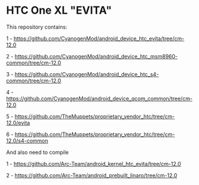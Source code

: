 HTC One XL "EVITA"
==================


This repository contains:


1 - https://github.com/CyanogenMod/android_device_htc_evita/tree/cm-12.0

2 - https://github.com/CyanogenMod/android_device_htc_msm8960-common/tree/cm-12.0

3 - https://github.com/CyanogenMod/android_device_htc_s4-common/tree/cm-12.0

4 - https://github.com/CyanogenMod/android_device_qcom_common/tree/cm-12.0

5 - https://github.com/TheMuppets/proprietary_vendor_htc/tree/cm-12.0/evita

6 - https://github.com/TheMuppets/proprietary_vendor_htc/tree/cm-12.0/s4-common



And also need to compile


1 - https://github.com/Arc-Team/android_kernel_htc_evita/tree/cm-12.0

2 - https://github.com/Arc-Team/android_prebuilt_linaro/tree/cm-12.0
